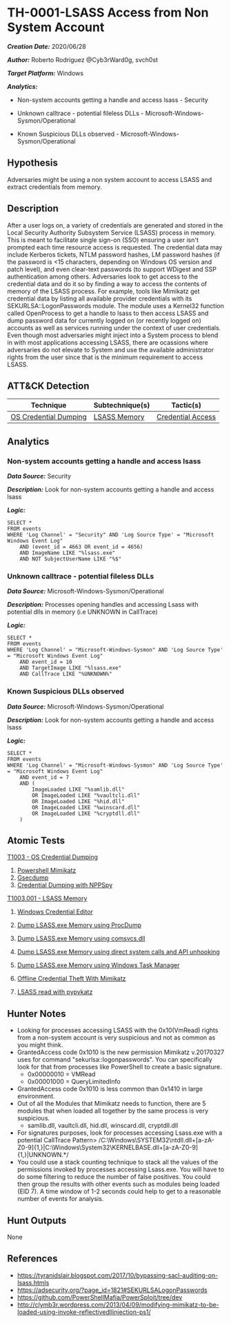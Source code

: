 # TH-0001-LSASS Access from Non System Account

***Creation Date:*** 2020/06/28

***Author:*** Roberto Rodriguez @Cyb3rWard0g, svch0st

***Target Platform:*** Windows

***Analytics:***

- Non-system accounts getting a handle and access lsass - Security

- Unknown calltrace - potential fileless DLLs - Microsoft-Windows-Sysmon/Operational

- Known Suspicious DLLs observed - Microsoft-Windows-Sysmon/Operational

## Hypothesis

Adversaries might be using a non system account to access LSASS and extract credentials from memory.

## Description

After a user logs on, a variety of credentials are generated and stored in the Local Security Authority Subsystem Service (LSASS) process in memory.
This is meant to facilitate single sign-on (SSO) ensuring a user isn't prompted each time resource access is requested.
The credential data may include Kerberos tickets, NTLM password hashes, LM password hashes (if the password is <15 characters, depending on Windows OS version and patch level), and even clear-text passwords (to support WDigest and SSP authentication among others.
Adversaries look to get access to the credential data and do it so by finding a way to access the contents of memory of the LSASS process.
For example, tools like Mimikatz get credential data by listing all available provider credentials with its SEKURLSA::LogonPasswords module.
The module uses a Kernel32 function called OpenProcess to get a handle to lsass to then access LSASS and dump password data for currently logged on (or recently logged on) accounts as well as services running under the context of user credentials.
Even though most adversaries might inject into a System process to blend in with most applications accessing LSASS, there are ocassions where adversaries do not elevate to System and use the available administrator rights from the user since that is the minimum requirement to access LSASS.

## ATT&CK Detection

|Technique|Subtechnique(s)|Tactic(s)|
|---|---|---|
|[OS Credential Dumping](https://attack.mitre.org/techniques/T1003/)|[LSASS Memory](https://attack.mitre.org/techniques/T1003/001/)|[Credential Access](https://attack.mitre.org/tactics/TA0006/)|

## Analytics

### Non-system accounts getting a handle and access lsass

***Data Source:*** Security

***Description:*** Look for non-system accounts getting a handle and access lsass

***Logic:***
```
SELECT *
FROM events
WHERE 'Log Channel' = "Security" AND 'Log Source Type' = "Microsoft Windows Event Log"
    AND (event_id = 4663 OR event_id = 4656)
    AND ImageName LIKE "%lsass.exe"
    AND NOT SubjectUserName LIKE "%$"
```
### Unknown calltrace - potential fileless DLLs

***Data Source:*** Microsoft-Windows-Sysmon/Operational

***Description:*** Processes opening handles and accessing Lsass with potential dlls in memory (i.e UNKNOWN in CallTrace)

***Logic:***
```
SELECT *
FROM events
WHERE 'Log Channel' = "Microsoft-Windows-Sysmon" AND 'Log Source Type' = "Microsoft Windows Event Log"
    AND event_id = 10
    AND TargetImage LIKE "%lsass.exe"
    AND CallTrace LIKE "%UNKNOWN%"
```
### Known Suspicious DLLs observed

***Data Source:*** Microsoft-Windows-Sysmon/Operational

***Description:*** Look for non-system accounts getting a handle and access lsass

***Logic:***
```
SELECT *
FROM events
WHERE 'Log Channel' = "Microsoft-Windows-Sysmon" AND 'Log Source Type' = "Microsoft Windows Event Log"
    AND event_id = 7
    AND ( 
        ImageLoaded LIKE "%samlib.dll"
        OR ImageLoaded LIKE "%vaultcli.dll"
        OR ImageLoaded LIKE "%hid.dll"
        OR ImageLoaded LIKE "%winscard.dll"
        OR ImageLoaded LIKE "%cryptdll.dll"
    )
```

## Atomic Tests

[T1003 - OS Credential Dumping](https://github.com/redcanaryco/atomic-red-team/blob/master/atomics/T1003/T1003.md/)

1. [Powershell Mimikatz](https://github.com/redcanaryco/atomic-red-team/blob/master/atomics/T1003/T1003.md/#atomic-test-1---powershell-mimikatz)
2. [Gsecdump](https://github.com/redcanaryco/atomic-red-team/blob/master/atomics/T1003/T1003.md/#atomic-test-2---gsecdump)
3. [Credential Dumping with NPPSpy](https://github.com/redcanaryco/atomic-red-team/blob/master/atomics/T1003/T1003.md/#atomic-test-3---credential-dumping-with-nppspy)

[T1003.001 - LSASS Memory](https://github.com/redcanaryco/atomic-red-team/blob/master/atomics/T1003.001/T1003.001.md/)

1. [Windows Credential Editor](https://github.com/redcanaryco/atomic-red-team/blob/master/atomics/T1003.001/T1003.001.md/#atomic-test-1---windows-credential-editor)

2. [Dump LSASS.exe Memory using ProcDump](https://github.com/redcanaryco/atomic-red-team/blob/master/atomics/T1003.001/T1003.001.md/#atomic-test-2---dump-lsass.exe-memory-using-procdump)

3. [Dump LSASS.exe Memory using comsvcs.dll](https://github.com/redcanaryco/atomic-red-team/blob/master/atomics/T1003.001/T1003.001.md/#atomic-test-3---dump-lsass.exe-memory-using-comsvcs.dll)

4. [Dump LSASS.exe Memory using direct system calls and API unhooking](https://github.com/redcanaryco/atomic-red-team/blob/master/atomics/T1003.001/T1003.001.md/#atomic-test-4---dump-lsass.exe-memory-using-direct-system-calls-and-api-unhooking)

5. [Dump LSASS.exe Memory using Windows Task Manager](https://github.com/redcanaryco/atomic-red-team/blob/master/atomics/T1003.001/T1003.001.md/#atomic-test-5---dump-lsass.exe-memory-using-windows-task-manager)

6. [Offline Credential Theft With Mimikatz](https://github.com/redcanaryco/atomic-red-team/blob/master/atomics/T1003.001/T1003.001.md/#atomic-test-6---offline-credential-theft-with-mimikatz)

7. [LSASS read with pypykatz](https://github.com/redcanaryco/atomic-red-team/blob/master/atomics/T1003.001/T1003.001.md/#atomic-test-7---lsass-read-with-pypykatz)

## Hunter Notes

* Looking for processes accessing LSASS with the 0x10(VmRead) rights from a non-system account is very suspicious and not as common as you might think.
* GrantedAccess code 0x1010 is the new permission Mimikatz v.20170327 uses for command "sekurlsa::logonpasswords". You can specifically look for that from processes like PowerShell to create a basic signature.
  * 0x00000010 = VMRead
  * 0x00001000 = QueryLimitedInfo
* GrantedAccess code 0x1010 is less common than 0x1410 in large environment.
* Out of all the Modules that Mimikatz needs to function, there are 5 modules that when loaded all together by the same process is very suspicious.
  * samlib.dll, vaultcli.dll, hid.dll, winscard.dll, cryptdll.dll
* For signatures purposes, look for processes accessing Lsass.exe with a potential CallTrace Pattern> /C:\Windows\SYSTEM32\ntdll.dll+[a-zA-Z0-9]{1,}|C:\Windows\System32\KERNELBASE.dll+[a-zA-Z0-9]{1,}|UNKNOWN.*/
* You could use a stack counting technique to stack all the values of the permissions invoked by processes accessing Lsass.exe. You will have to do some filtering to reduce the number of false positives. You could then group the results with other events such as modules being loaded (EID 7). A time window of 1-2 seconds could help to get to a reasonable number of events for analysis.

## Hunt Outputs

None

## References

* https://tyranidslair.blogspot.com/2017/10/bypassing-sacl-auditing-on-lsass.htmls
* https://adsecurity.org/?page_id=1821#SEKURLSALogonPasswords
* https://github.com/PowerShellMafia/PowerSploit/tree/dev
* http://clymb3r.wordpress.com/2013/04/09/modifying-mimikatz-to-be-loaded-using-invoke-reflectivedllinjection-ps1/